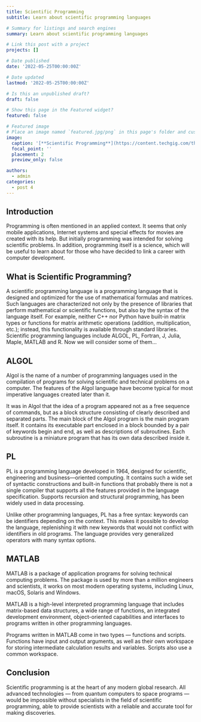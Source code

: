 ```yaml
---
title: Scientific Programming
subtitle: Learn about scientific programming languages

# Summary for listings and search engines
summary: Learn about scientific programming languages

# Link this post with a project
projects: []

# Date published
date: '2022-05-25T00:00:00Z'

# Date updated
lastmod: '2022-05-25T00:00:00Z'

# Is this an unpublished draft?
draft: false

# Show this page in the Featured widget?
featured: false

# Featured image
# Place an image named `featured.jpg/png` in this page's folder and customize its options here.
image:
  caption: '[**Scientific Programming**](https://content.techgig.com/thumb/msid-76280060,width-460,resizemode-4/Top-10-most-dreaded-programming-language-of-all-time.jpg?269059)'
  focal_point: ''
  placement: 2
  preview_only: false

authors:
  - admin
categories:
  - post 4
---
```


## Introduction

Programming is often mentioned in an applied context. It seems that only mobile applications, Internet systems and special effects for movies are created with its help. But initially programming was intended for solving scientific problems. In addition, programming itself is a science, which will be useful to learn about for those who have decided to link a career with computer development.

## What is Scientific Programming?

A scientific programming language is a programming language that is designed and optimized for the use of mathematical formulas and matrices. Such languages are characterized not only by the presence of libraries that perform mathematical or scientific functions, but also by the syntax of the language itself. For example, neither C++ nor Python have built-in matrix types or functions for matrix arithmetic operations (addition, multiplication, etc.); instead, this functionality is available through standard libraries. Scientific programming languages include ALGOL, PL, Fortran, J, Julia, Maple, MATLAB and R. Now we will consider some of them…

## ALGOL

Algol is the name of a number of programming languages used in the compilation of programs for solving scientific and technical problems on a computer. The features of the Algol language have become typical for most imperative languages created later than it.

It was in Algol that the idea of a program appeared not as a free sequence of commands, but as a block structure consisting of clearly described and separated parts. The main block of the Algol program is the main program itself. It contains its executable part enclosed in a block bounded by a pair of keywords begin and end, as well as descriptions of subroutines. Each subroutine is a miniature program that has its own data described inside it.

## PL

PL is a programming language developed in 1964, designed for scientific, engineering and business—oriented computing. It contains such a wide set of syntactic constructions and built-in functions that probably there is not a single compiler that supports all the features provided in the language specification. Supports recursion and structural programming, has been widely used in data processing.

Unlike other programming languages, PL has a free syntax: keywords can be identifiers depending on the context. This makes it possible to develop the language, replenishing it with new keywords that would not conflict with identifiers in old programs. The language provides very generalized operators with many syntax options.

## MATLAB

MATLAB is a package of application programs for solving technical computing problems. The package is used by more than a million engineers and scientists, it works on most modern operating systems, including Linux, macOS, Solaris and Windows.

MATLAB is a high-level interpreted programming language that includes matrix-based data structures, a wide range of functions, an integrated development environment, object-oriented capabilities and interfaces to programs written in other programming languages.

Programs written in MATLAB come in two types — functions and scripts. Functions have input and output arguments, as well as their own workspace for storing intermediate calculation results and variables. Scripts also use a common workspace.

## Conclusion

Scientific programming is at the heart of any modern global research. All advanced technologies — from quantum computers to space programs — would be impossible without specialists in the field of scientific programming, able to provide scientists with a reliable and accurate tool for making discoveries.

